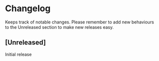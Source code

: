 # Changelog

Keeps track of notable changes. Please remember to add new behaviours to the
Unreleased section to make new releases easy.

## [Unreleased]
Initial release
